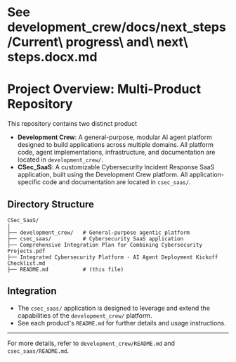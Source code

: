 # See development_crew/docs/next_steps/Current\ progress\ and\ next\ steps.docx.md


# Project Overview: Multi-Product Repository

This repository contains two distinct product
- **Development Crew**: A general-purpose, modular AI agent platform designed to build applications across multiple domains. All platform code, agent implementations, infrastructure, and documentation are located in `development_crew/`.
- **CSec_SaaS**: A customizable Cybersecurity Incident Response SaaS application, built using the Development Crew platform. All application-specific code and documentation are located in `csec_saas/`.

## Directory Structure

```
CSec_SaaS/
│
├── development_crew/   # General-purpose agentic platform
├── csec_saas/          # Cybersecurity SaaS application
├── Comprehensive Integration Plan for Combining Cybersecurity Projects.pdf
├── Integrated Cybersecurity Platform - AI Agent Deployment Kickoff Checklist.md
├── README.md           # (this file)
```

## Integration
- The `csec_saas/` application is designed to leverage and extend the capabilities of the `development_crew/` platform.
- See each product's `README.md` for further details and usage instructions.

---

For more details, refer to `development_crew/README.md` and `csec_saas/README.md`.
